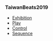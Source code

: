### TaiwanBeats2019

- [Exhibition](https://zonesound.github.io/TaiwanBeats2019/exhibition.html)
- [Play](https://zonesound.github.io/TaiwanBeats2019/index.html)
- [Control](https://zonesound.github.io/TaiwanBeats2019/index.html?control=true)
- [Sequence](https://zonesound.github.io/TaiwanBeats2019/DrumMachine_Samples/index.html)
